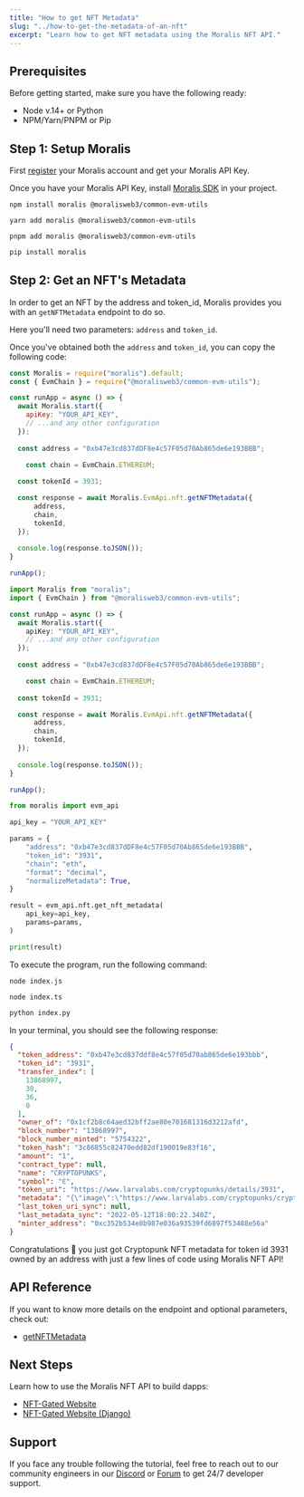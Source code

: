 ```yaml
---
title: "How to get NFT Metadata"
slug: "../how-to-get-the-metadata-of-an-nft"
excerpt: "Learn how to get NFT metadata using the Moralis NFT API."
---
```

## Prerequisites

Before getting started, make sure you have the following ready:

- Node v.14+ or Python
- NPM/Yarn/PNPM or Pip

## Step 1: Setup Moralis

First [register](https://docs.moralis.io/docs/quickstart) your Moralis account and get your Moralis API Key.

Once you have your Moralis API Key, install [Moralis SDK](https://docs.moralis.io/docs/moralis-sdk) in your project.

```shell npm
npm install moralis @moralisweb3/common-evm-utils
```
```shell yarn
yarn add moralis @moralisweb3/common-evm-utils
```
```shell pnpm
pnpm add moralis @moralisweb3/common-evm-utils
```
```python pip
pip install moralis
```



## Step 2: Get an NFT's Metadata

In order to get an NFT by the address and token_id, Moralis provides you with an `getNFTMetadata` endpoint to do so.

Here you'll need two parameters: `address` and `token_id`.

Once you've obtained both the `address` and `token_id`, you can copy the following code:

```javascript index.js
const Moralis = require("moralis").default;
const { EvmChain } = require("@moralisweb3/common-evm-utils");

const runApp = async () => {
  await Moralis.start({
    apiKey: "YOUR_API_KEY",
    // ...and any other configuration
  });
  
  const address = "0xb47e3cd837dDF8e4c57F05d70Ab865de6e193BBB";

	const chain = EvmChain.ETHEREUM;
  
  const tokenId = 3931;

  const response = await Moralis.EvmApi.nft.getNFTMetadata({
      address,
      chain,
      tokenId,
  });
  
  console.log(response.toJSON());
}

runApp();
```
```typescript index.ts
import Moralis from "moralis";
import { EvmChain } from "@moralisweb3/common-evm-utils";

const runApp = async () => {
  await Moralis.start({
    apiKey: "YOUR_API_KEY",
    // ...and any other configuration
  });
  
  const address = "0xb47e3cd837dDF8e4c57F05d70Ab865de6e193BBB";

	const chain = EvmChain.ETHEREUM;
  
  const tokenId = 3931;

  const response = await Moralis.EvmApi.nft.getNFTMetadata({
      address,
      chain,
      tokenId,
  });
  
  console.log(response.toJSON());
}

runApp();
```
```python index.py
from moralis import evm_api

api_key = "YOUR_API_KEY"

params = {
    "address": "0xb47e3cd837dDF8e4c57F05d70Ab865de6e193BBB", 
    "token_id": "3931", 
    "chain": "eth", 
    "format": "decimal", 
    "normalizeMetadata": True, 
}

result = evm_api.nft.get_nft_metadata(
    api_key=api_key,
    params=params,
)

print(result)
```



To execute the program, run the following command:

```shell Shell (JavaScript)
node index.js
```
```Text Shell (TypeScript)
node index.ts
```
```python Shell (Python)
python index.py
```



In your terminal, you should see the following response:

```json
{
  "token_address": "0xb47e3cd837ddf8e4c57f05d70ab865de6e193bbb",
  "token_id": "3931",
  "transfer_index": [
    13868997,
    30,
    36,
    0
  ],
  "owner_of": "0x1cf2b8c64aed32bff2ae80e701681316d3212afd",
  "block_number": "13868997",
  "block_number_minted": "5754322",
  "token_hash": "3c86855c82470edd82df190019e83f16",
  "amount": "1",
  "contract_type": null,
  "name": "CRYPTOPUNKS",
  "symbol": "Ͼ",
  "token_uri": "https://www.larvalabs.com/cryptopunks/details/3931",
  "metadata": "{\"image\":\"https://www.larvalabs.com/cryptopunks/cryptopunk3931.png\",\"name\":\"CryptoPunk 3931\",\"attributes\":[\"Vampire Hair\",\"Goat\"],\"description\":\"Male\"}",
  "last_token_uri_sync": null,
  "last_metadata_sync": "2022-05-12T18:00:22.340Z",
  "minter_address": "0xc352b534e8b987e036a93539fd6897f53488e56a"
}
```



Congratulations 🥳 you just got Cryptopunk NFT metadata for token id 3931 owned by an address with just a few lines of code using Moralis NFT API!

## API Reference

If you want to know more details on the endpoint and optional parameters, check out:

- [getNFTMetadata](https://docs.moralis.io/reference/getnftmetadata)

## Next Steps

Learn how to use the Moralis NFT API to build dapps:

- [NFT-Gated Website](https://docs.moralis.io/docs/nextjs-nft-gated-website)
- [NFT-Gated Website (Django)](https://docs.moralis.io/docs/nft-gated-website-in-django)

## Support

If you face any trouble following the tutorial, feel free to reach out to our community engineers in our [Discord](https://moralis.io/discord) or [Forum](https://forum.moralis.io) to get 24/7 developer support.